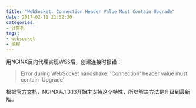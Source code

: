 ```yaml
---
title: "WebSocket: Connection Header Value Must Contain Upgrade"
date: 2017-02-11 21:52:30
categories:
- 计算机
tags:
- websocket
- 编程
---
```


用NGINX反向代理实现WSS后，创建连接时报错：

> Error during WebSocket handshake: 'Connection' header value must contain 'Upgrade'

根据[官方文档](http://nginx.org/en/docs/http/websocket.html)，NGINX从1.3.13开始才支持这个特性，所以解决方法是升级到最新版。
